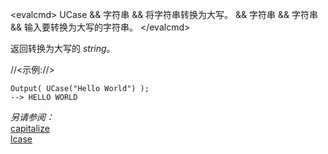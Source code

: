 \<evalcmd\> UCase && 字符串 && 将字符串转换为大写。 && 字符串 && 字符串 && 输入要转换为大写的字符串。 \</evalcmd\>

返回转换为大写的 *string*。

//<示例://>

    Output( UCase("Hello World") );
    --> HELLO WORLD

*另请参阅：*  
[capitalize](capitalize.zh.md)  
[lcase](lcase.zh.md)